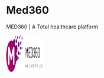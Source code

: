 # Med360
MED360 | A Total healthcare platform

<a href="https://github.com/vaisakhv/Med360"><img src="https://raw.githubusercontent.com/vaisakhv/Med360/beta_01/static/med.png?token=AE66CTH7XMZZTJJJ23RPZYC66YIVU" width="100" height="100"/></a>
